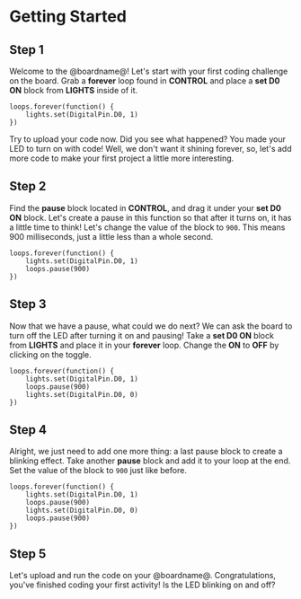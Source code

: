 # Getting Started

## Step 1

Welcome to the @boardname@! Let's start with your first coding challenge on the board. Grab a **forever** loop found in **CONTROL** and place a **set D0 ON** block from **LIGHTS** inside of it.

```blocks
loops.forever(function() {
    lights.set(DigitalPin.D0, 1)
})
```

Try to upload your code now. Did you see what happened?
You made your LED to turn on with code!
Well, we don't want it shining forever, so, let's add more code to make your first project a little more interesting.

## Step 2

Find the **pause** block located in **CONTROL**, and drag it under your **set D0 ON** block. Let's create a pause in this function so that after it turns on, it has a little time to think! Let's change the value of the block to ``900``. This means 900 milliseconds, just a little less than a whole second.

```blocks
loops.forever(function() {
    lights.set(DigitalPin.D0, 1)
    loops.pause(900)
})
```

## Step 3

Now that we have a pause, what could we do next? We can ask the board to turn off the LED after turning it on and pausing! Take a **set D0 ON** block from **LIGHTS** and place it in your **forever** loop. Change the **ON** to **OFF** by clicking on the toggle.

```blocks
loops.forever(function() {
    lights.set(DigitalPin.D0, 1)
    loops.pause(900)
    lights.set(DigitalPin.D0, 0)
})
```

## Step 4

Alright, we just need to add one more thing: a last pause block to create a blinking effect. Take another **pause** block and add it to your loop at the end. Set the value of the block to ``900`` just like before.

```blocks
loops.forever(function() {
    lights.set(DigitalPin.D0, 1)
    loops.pause(900)
    lights.set(DigitalPin.D0, 0)
    loops.pause(900)
})
```

## Step 5

Let's upload and run the code on your @boardname@. Congratulations, you've finished coding your first activity! Is the LED blinking on and off?